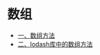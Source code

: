 # 数组

<!-- GFM-TOC -->
* [一、数组方法](https://github.com/huqiyao/StudyNotes/blob/master/ECMAScript/%E6%95%B0%E7%BB%84/%E6%95%B0%E7%BB%84%E6%96%B9%E6%B3%95.md)
* [二、lodash库中的数组方法](https://github.com/huqiyao/StudyNotes/blob/master/ECMAScript/%E6%95%B0%E7%BB%84/lodash%E5%BA%93%E4%B8%AD%E7%9A%84%E6%95%B0%E7%BB%84%E6%96%B9%E6%B3%95.md)
<!-- GFM-TOC -->
